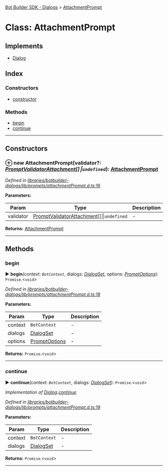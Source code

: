[Bot Builder SDK - Dialogs](../README.md) > [AttachmentPrompt](../classes/botbuilder_dialogs.attachmentprompt.md)



# Class: AttachmentPrompt

## Implements

* [Dialog](../interfaces/botbuilder_dialogs.dialog.md)

## Index

### Constructors

* [constructor](botbuilder_dialogs.attachmentprompt.md#constructor)


### Methods

* [begin](botbuilder_dialogs.attachmentprompt.md#begin)
* [continue](botbuilder_dialogs.attachmentprompt.md#continue)



---
## Constructors
<a id="constructor"></a>


### ⊕ **new AttachmentPrompt**(validator?: *[PromptValidator](../#promptvalidator)[Attachment]()[]⎮`undefined`*): [AttachmentPrompt](botbuilder_dialogs.attachmentprompt.md)


*Defined in [libraries/botbuilder-dialogs/lib/prompts/attachmentPrompt.d.ts:16](https://github.com/Microsoft/botbuilder-js/blob/9c47be0/libraries/botbuilder-dialogs/lib/prompts/attachmentPrompt.d.ts#L16)*



**Parameters:**

| Param | Type | Description |
| ------ | ------ | ------ |
| validator | [PromptValidator](../#promptvalidator)[Attachment]()[]⎮`undefined`   |  - |





**Returns:** [AttachmentPrompt](botbuilder_dialogs.attachmentprompt.md)

---


## Methods
<a id="begin"></a>

###  begin

► **begin**(context: *`BotContext`*, dialogs: *[DialogSet](botbuilder_dialogs.dialogset.md)*, options: *[PromptOptions](../interfaces/botbuilder_dialogs.promptoptions.md)*): `Promise`.<`void`>



*Defined in [libraries/botbuilder-dialogs/lib/prompts/attachmentPrompt.d.ts:18](https://github.com/Microsoft/botbuilder-js/blob/9c47be0/libraries/botbuilder-dialogs/lib/prompts/attachmentPrompt.d.ts#L18)*



**Parameters:**

| Param | Type | Description |
| ------ | ------ | ------ |
| context | `BotContext`   |  - |
| dialogs | [DialogSet](botbuilder_dialogs.dialogset.md)   |  - |
| options | [PromptOptions](../interfaces/botbuilder_dialogs.promptoptions.md)   |  - |





**Returns:** `Promise`.<`void`>





___

<a id="continue"></a>

###  continue

► **continue**(context: *`BotContext`*, dialogs: *[DialogSet](botbuilder_dialogs.dialogset.md)*): `Promise`.<`void`>



*Implementation of [Dialog](../interfaces/botbuilder_dialogs.dialog.md).[continue](../interfaces/botbuilder_dialogs.dialog.md#continue)*

*Defined in [libraries/botbuilder-dialogs/lib/prompts/attachmentPrompt.d.ts:19](https://github.com/Microsoft/botbuilder-js/blob/9c47be0/libraries/botbuilder-dialogs/lib/prompts/attachmentPrompt.d.ts#L19)*



**Parameters:**

| Param | Type | Description |
| ------ | ------ | ------ |
| context | `BotContext`   |  - |
| dialogs | [DialogSet](botbuilder_dialogs.dialogset.md)   |  - |





**Returns:** `Promise`.<`void`>





___


